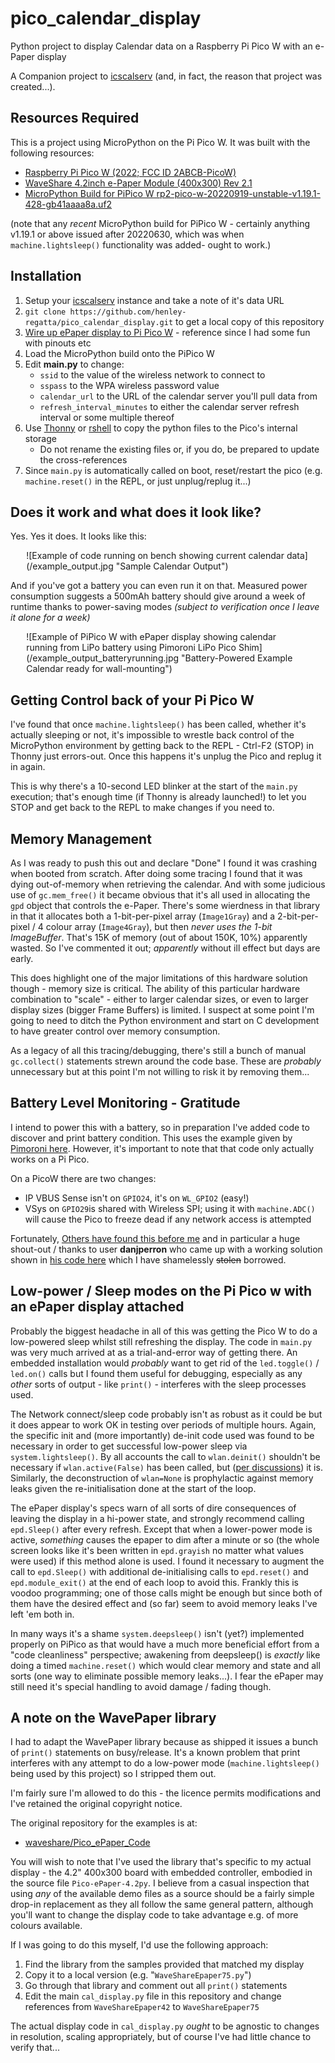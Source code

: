 # pico_calendar_display

Python project to display Calendar data on a Raspberry Pi Pico W with an
e-Paper display

A Companion project to
[icscalserv](https://github.com/henley-regatta/icscalserv) (and, in fact,
the reason that project was created...).

## Resources Required

This is a project using MicroPython on the Pi Pico W. It was built with
the following resources:

  * [Raspberry Pi Pico W (2022; FCC ID 2ABCB-PicoW)](https://www.raspberrypi.com/news/raspberry-pi-pico-w-your-6-iot-platform/)
  * [WaveShare 4.2inch e-Paper Module (400x300) Rev 2.1](https://www.waveshare.com/4.2inch-e-paper-module.htm)
  * [MicroPython Build for PiPico W rp2-pico-w-20220919-unstable-v1.19.1-428-gb41aaaa8a.uf2](https://micropython.org/resources/firmware/rp2-pico-w-20220919-unstable-v1.19.1-428-gb41aaaa8a.uf2)

(note that any _recent_ MicroPython build for PiPico W - certainly
anything v1.19.1 or above issued after 20220630, which was when
`machine.lightsleep()` functionality was added- ought to work.)

## Installation

  1. Setup your [icscalserv](https://github.com/henley-regatta/icscalserv) instance and take a note of it's data URL
  1. `git clone https://github.com/henley-regatta/pico_calendar_display.git` to get a local copy of this repository
  1. [Wire up ePaper display to Pi Pico W](https://www.guided-naafi.org//howto/2022/09/16/Wiring_ePaperToRasPiPicoW.html) - reference since I had some fun with pinouts etc
  1. Load the MicroPython build onto the PiPico W
  1. Edit **main.py** to change:
      * `ssid` to the value of the wireless network to connect to
      * `sspass` to the WPA wireless password value
      * `calendar_url` to the URL of the calendar server you'll pull data from
      * `refresh_interval_minutes` to either the calendar server refresh interval or some multiple thereof
  1. Use [Thonny](https://thonny.org/) or [rshell](https://github.com/dhylands/rshell) to copy the python files to the Pico's internal storage
      * Do not rename the existing files or, if you do, be prepared to update the cross-references
  1. Since `main.py` is automatically called on boot, reset/restart the pico (e.g. `machine.reset()` in the REPL, or just unplug/replug it...)

## Does it work and what does it look like?
Yes. Yes it does. It looks like this:
<div style="display: block; margin: auto; width: 90%">
![Example of code running on bench showing current calendar data](/example_output.jpg "Sample Calendar Output")
</div>

And if you've got a battery you can even run it on that. Measured power
consumption suggests a 500mAh battery should give around a week of runtime
thanks to power-saving modes _(subject to verification once I leave it
alone for a week)_
<div style="display: block; margin: auto; width: 90%">
![Example of PiPico W with ePaper display showing calendar running from LiPo battery using Pimoroni LiPo Pico Shim](/example_output_batteryrunning.jpg "Battery-Powered Example Calendar ready for wall-mounting")
</div>

## Getting Control back of your Pi Pico W

I've found that once `machine.lightsleep()` has been called, whether it's
actually sleeping or not, it's impossible to wrestle back control of the
MicroPython environment by getting back to the REPL - Ctrl-F2 (STOP) in
Thonny just errors-out. Once this happens it's unplug the Pico and replug
it in again.

This is why there's a 10-second LED blinker at the start of the `main.py`
execution; that's enough time (if Thonny is already launched!) to let you
STOP and get back to the REPL to make changes if you need to.

## Memory Management

As I was ready to push this out and declare "Done" I found it was crashing
when booted from scratch. After doing some tracing I found that it was
dying out-of-memory when retrieving the calendar. And with some judicious
use of `gc.mem_free()` it became obvious that it's all used in allocating
the `gpd` object that controls the e-Paper. There's some wierdness in that
library in that it allocates both a 1-bit-per-pixel array (`Image1Gray`)
and a 2-bit-per-pixel / 4 colour array (`Image4Gray`), but then _never
uses the 1-bit ImageBuffer_. That's 15K of memory (out of about 150K, 10%)
apparently wasted. So I've commented it out; _apparently_ without ill
effect but days are early.

This does highlight one of the major limitations of this hardware solution
though - memory size is critical. The ability of this particular hardware
combination to "scale" - either to larger calendar sizes, or even to
larger display sizes (bigger Frame Buffers) is limited. I suspect at some
point I'm going to need to ditch the Python environment and start on C
development to have greater control over memory consumption.

As a legacy of all this tracing/debugging, there's still a bunch of manual
`gc.collect()` statements strewn around the code base. These are
_probably_ unnecessary but at this point I'm not willing to risk it by
removing them...

## Battery Level Monitoring - Gratitude

I intend to power this with a battery, so in preparation I've added code
to discover and print battery condition. This uses the example given by
[Pimoroni
here](https://github.com/pimoroni/pimoroni-pico/blob/main/micropython/examples/pico_lipo_shim/battery_pico.py).
However, it's important to note that that code only actually works on a Pi
Pico.

On a PicoW there are two changes:

  * IP VBUS Sense isn't on `GPIO24`, it's on `WL_GPIO2` (easy!)
  * VSys on `GPIO29`is shared with Wireless SPI; using it with `machine.ADC()` will cause the Pico to freeze dead if any network access is attempted

Fortunately, [Others have found this before
me](https://forums.raspberrypi.com/viewtopic.php?p=2036743) and in
particular a huge shout-out / thanks to user **danjperron** who came up
with a working solution shown in [his code
here](https://github.com/danjperron/PicoWSolar/blob/main/mqtt_ds18B20.py)
which I have shamelessly ~~stolen~~ borrowed.

## Low-power / Sleep modes on the Pi Pico w with an ePaper display attached

Probably the biggest headache in all of this was getting the Pico W to do
a low-powered sleep whilst still refreshing the display. The code in
`main.py` was very much arrived at as a trial-and-error way of getting
there. An embedded installation would _probably_ want to get rid of the
`led.toggle()` / `led.on()` calls but I found them useful for debugging,
especially as any _other_ sorts of output - like `print()` - interferes
with the sleep processes used.

The Network connect/sleep code probably isn't as robust as it could be but
it does appear to work OK in testing over periods of multiple hours.
Again, the specific init and (more importantly) de-init code used was
found to be necessary in order to get successful low-power sleep via
`system.lightsleep()`. By all accounts the call to `wlan.deinit()`
shouldn't be necessary if `wlan.active(False)` has been called, but ([per
discussions](https://github.com/orgs/micropython/discussions/9135)) it is.
Similarly, the deconstruction of `wlan=None` is prophylactic against
memory leaks given the re-initialisation done at the start of the loop.

The ePaper display's specs warn of all sorts of dire consequences of
leaving the display in a hi-power state, and strongly recommend calling
`epd.Sleep()` after every refresh. Except that when a lower-power mode is
active, _something_ causes the epaper to dim after a minute or so (the
whole screen looks like it's been written in `epd.grayish` no matter what
values were used) if this method alone is used. I found it necessary to
augment the call to `epd.Sleep()` with additional de-initialising calls to
`epd.reset()` and `epd.module_exit()` at the end of each loop to avoid
this. Frankly this is voodoo programming; one of those calls might be
enough but since both of them have the desired effect and (so far) seem to
avoid memory leaks I've left 'em both in.

In many ways it's a shame `system.deepsleep()` isn't (yet?) implemented
properly on PiPico as that would have a much more beneficial effort from a
"code cleanliness" perspective; awakening from deepsleep() is _exactly_
like doing a timed `machine.reset()` which would clear memory and state
and all sorts (one way to eliminate possible memory leaks...). I fear the
ePaper may still need it's special handling to avoid damage / fading
though.

## A note on the WavePaper library

I had to adapt the WavePaper library because as shipped it issues a bunch
of `print()` statements on busy/release. It's a known problem that print
interferes with any attempt to do a low-power mode (`machine.lightsleep()`
being used by this project) so I stripped them out.

I'm fairly sure I'm allowed to do this - the licence permits modifications
and I've retained the original copyright notice.

The original repository for the examples is at:
  * [waveshare/Pico_ePaper_Code](https://github.com/waveshare/Pico_ePaper_Code)

You will wish to note that I've used the library that's specific to my
actual display - the 4.2" 400x300 board with embedded controller, embodied
in the source file `Pico-ePaper-4.2py`. I believe from a casual inspection
that using _any_ of the available demo files as a source should be a
fairly simple drop-in replacement as they all follow the same general
pattern, although you'll want to change the display code to take advantage
e.g. of more colours available.

If I was going to do this myself, I'd use the following approach:

  1. Find the library from the samples provided that matched my display
  1. Copy it to a local version (e.g. "`WaveShareEpaper75.py`")
  1. Go through that library and comment out all `print()` statements
  1. Edit the main `cal_display.py` file in this repository and change references from `WaveShareEpaper42` to `WaveShareEpaper75`

The actual display code in `cal_display.py` _ought_ to be agnostic to
changes in resolution, scaling appropriately, but of course I've had
little chance to verify that...